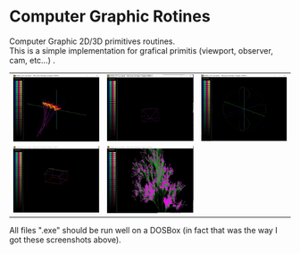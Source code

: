 # Computer Graphic Rotines

Computer Graphic 2D/3D primitives routines.<br>
This is a simple implementation for grafical primitis (viewport, observer, cam, etc...) .

<table width:100%>
  <tr>
    <td><img src="./_/CGRotines_Image1.jpg"></td>
    <td><img src="./_/CGRotines_Image2.jpg"></td>
    <td><img src="./_/CGRotines_Image3.jpg"></td>
  </tr>
  <tr>
    <td><img src="./_/CGRotines_Image4.jpg"></td>
    <td><img src="./_/CGRotines_Image5.jpg"></td>
    <td></td>
  </tr>
</table>

All files ".exe" should be run well on a DOSBox (in fact that was the way I got these screenshots above).
